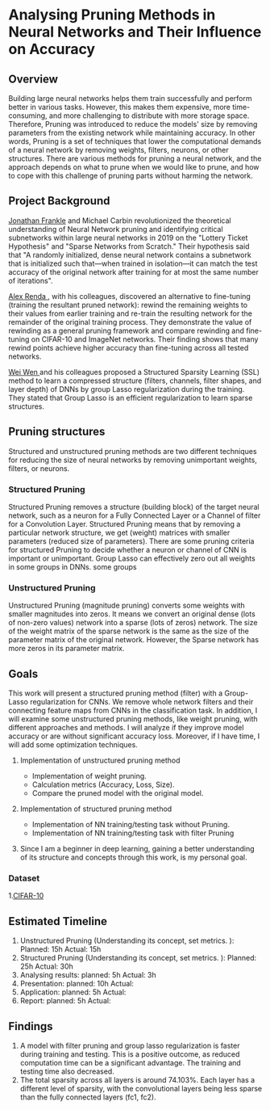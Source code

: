# Analysing Pruning Methods in Neural Networks and Their Influence on Accuracy
## Overview

Building large neural networks helps them train successfully and perform better in various tasks. However, this makes them expensive, more time-consuming, and more challenging to distribute with more storage space. Therefore, Pruning was introduced to reduce the models' size by removing parameters from the existing network while maintaining accuracy. In other words, Pruning is a set of techniques that lower the computational demands of a neural network by removing weights, filters, neurons, or other structures.
There are various methods for pruning a neural network, and the approach depends on what to prune when we would like to prune, and how to cope with this challenge of pruning parts without harming the network.

## Project Background

[Jonathan Frankle](https://arxiv.org/pdf/1803.03635.pdf) and Michael Carbin revolutionized the theoretical understanding of Neural Network pruning and identifying critical subnetworks within large neural networks in 2019 on the "Lottery Ticket Hypothesis" and "Sparse Networks from Scratch." Their hypothesis said that "A randomly initialized, dense neural network contains a subnetwork
that is initialized such that—when trained in isolation—it can match the test accuracy of the original network after training for at most the same number of iterations".

[Alex Renda ](https://arxiv.org/pdf/2003.02389.pdf), with his colleagues, discovered an alternative to fine-tuning (training the resultant pruned network): rewind the remaining weights to their values from earlier training and re-train the resulting network for the remainder of the original training process. They demonstrate the value of rewinding as a general pruning framework and compare rewinding and fine-tuning on CIFAR-10 and ImageNet networks. Their finding shows that many rewind points achieve higher accuracy than fine-tuning across all tested networks.

[Wei Wen ](https://arxiv.org/pdf/1608.03665.pdf) and his colleagues proposed a Structured Sparsity Learning (SSL) method to learn a compressed structure  (filters, channels, filter shapes, and layer depth) of DNNs by group Lasso regularization during the training. They stated that Group Lasso is an efficient regularization to learn sparse structures.

## Pruning structures
Structured and unstructured pruning methods are two different techniques for reducing the size of neural networks by removing unimportant weights, filters, or neurons.

### Structured Pruning
Structured Pruning removes a structure (building block) of the target neural network, such as a neuron for a Fully Connected Layer or a Channel of filter for a Convolution Layer. Structured Pruning means that by removing a particular network structure, we get (weight) matrices with smaller parameters (reduced size of parameters). There are some pruning criteria for structured Pruning to decide whether a neuron or channel of CNN is important or unimportant. Group Lasso can effectively zero out all weights in some groups in DNNs.
some groups

### Unstructured Pruning
Unstructured Pruning (magnitude pruning) converts some weights with smaller magnitudes into zeros. It means we convert an original dense (lots of non-zero values) network into a sparse (lots of zeros) network. The size of the weight matrix of the sparse network is the same as the size of the parameter matrix of the original network. However, the Sparse network has more zeros in its parameter matrix.

## Goals
This work will present a structured pruning method (filter) with a Group-Lasso regularization for CNNs. We remove whole network filters and their connecting feature maps from CNNs in the classification task. In addition, I will examine some unstructured pruning methods, like weight pruning, with different approaches and methods. I will analyze if they improve model accuracy or are without significant accuracy loss. Moreover, if I have time, I will add some optimization techniques.

1. Implementation of unstructured pruning method 
      - Implementation of weight pruning.
      - Calculation metrics (Accuracy, Loss, Size).
      - Compare the pruned model with the original model.
2. Implementation of structured pruning method
      - Implementation of NN training/testing task without Pruning.
      - Implementation of NN training/testing task with filter Pruning
  
3. Since I am a beginner in deep learning, gaining a better understanding of its structure and concepts through this work, is my personal goal.        
       
### Dataset
1.[CIFAR-10](https://www.cs.toronto.edu/~kriz/cifar.html)

## Estimated Timeline
1. Unstructured Pruning (Understanding its concept, set metrics. ):    Planned: 15h    Actual: 15h
2. Structured Pruning (Understanding its concept, set metrics. ):      Planned: 25h    Actual: 30h
3. Analysing results:       planned: 5h     Actual: 3h
4. Presentation:            planned: 10h     Actual: 
5. Application:             planned: 5h     Actual: 
6. Report:                  planned: 5h     Actual:

## Findings
1. A model with filter pruning and group lasso regularization is faster during training and testing. This is a positive outcome, as reduced computation time can be a significant advantage. The training and testing time also decreased.
2. The total sparsity across all layers is around 74.103%. Each layer has a different level of sparsity, with the convolutional layers being less sparse than the fully connected layers (fc1, fc2).

   


